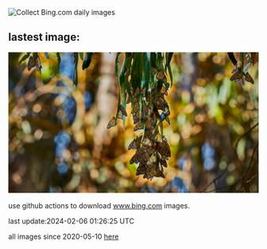 ![Collect Bing.com daily images](https://github.com/counter2015/bing-daily-images/workflows/Collect%20Bing.com%20daily%20images/badge.svg)
## lastest image:
![](images/WesternMonarchs.jpg)

use github actions to download www.bing.com images.

last update:2024-02-06 01:26:25 UTC

all images since 2020-05-10 [here](https://github.com/counter2015/bing-daily-images/tree/master/images) 
